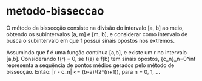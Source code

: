 # metodo-bisseccao



O método da bissecção consiste na divisão do intervalo [a, b] ao meio, obtendo os subintervalos [a, m] e [m, b], e considerar como intervalo de busca o subintervalo em que f possui sinais opostos nos extremos.

Assumindo que f é uma função contínua [a,b], e existe um r no intervalo [a,b]. Considerando f(r) = 0, se f(a) e f(b) tem sinais opostos, {c_n}_n=0^inf representa a sequência de pontos médios gerados pelo método de bissecção.
Então:
|r - c_n| <= (b-a)/(2^(n+1)), para n = 0, 1, ...
